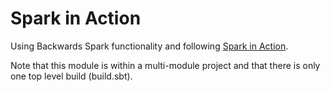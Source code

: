 # Spark in Action

Using Backwards Spark functionality and following [Spark in Action](https://www.manning.com/books/spark-in-action-second-edition).

Note that this module is within a multi-module project and that there is only one top level build (build.sbt).

